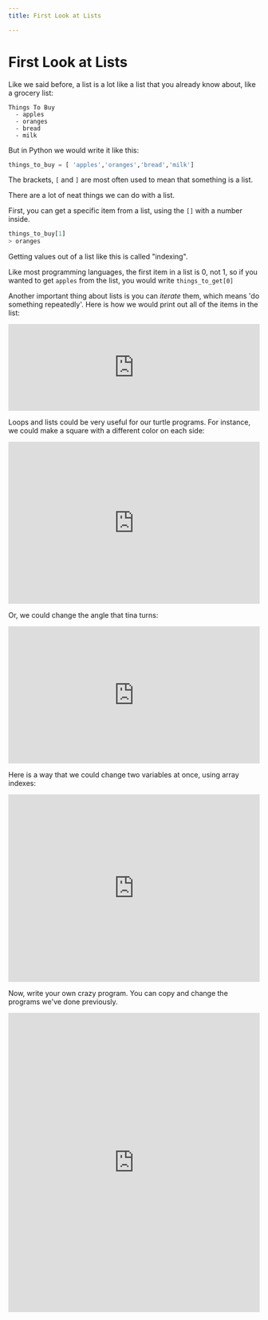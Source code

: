 ```yaml
---
title: First Look at Lists

---
```



# First Look at Lists


Like we said before, a list is a lot like a list that you already know about, like a grocery list:

```
Things To Buy
  - apples
  - oranges
  - bread 
  - milk
```

But in Python we would write it like this: 

```python 
things_to_buy = [ 'apples','oranges','bread','milk']
```

The brackets, `[` and `]` are most often used to mean that something is a list. 

There are a lot of neat things we can do with a list.

First, you can get a specific item from a list, using the `[]` with a number inside. 

```python
things_to_buy[1]
> oranges
```

Getting values out of a list like this is called "indexing".


Like most programming languages, the first item in a list is 0, not 1, so if
you wanted to get `apples` from the list, you would write `things_to_get[0]`

Another important thing about lists is you can _iterate_ them, which means 'do
something repeatedly'. Here is how we would print out all of the items in the
list: 


<iframe width="100%" height="174.0" src="https://trinket.io/tools/1.0/jekyll/embed/python#code=things_to_buy%20%3D%20%5B%20%27apples%27%2C%27oranges%27%2C%27bread%27%2C%27milk%27%5D%0A%0Afor%20item%20in%20things_to_buy%3A%0A%20%20%20%20print%28item%29" frameborder="0" marginwidth="0" marginheight="0" allowfullscreen></iframe>

Loops and lists could be very useful for our turtle programs. For instance, we could make a square with 
a different color on each side: 

<iframe width="100%" height="325.20000000000005" src="https://trinket.io/tools/1.0/jekyll/embed/python#code=import%20turtle%0Atina%20%3D%20turtle.Turtle%28%29%0Atina.shape%28%22turtle%22%29%0A%0Aforward%20%3D%2050%0Aleft%20%3D%2090%0Acolors%20%3D%20%5B%20%27red%27%2C%20%27blue%27%2C%20%27black%27%2C%20%27orange%27%5D%0A%0Afor%20color%20in%20colors%3A%0A%20%20%20%20tina.color%28color%29%0A%20%20%20%20tina.forward%28forward%29%0A%20%20%20%20tina.left%28left%29" frameborder="0" marginwidth="0" marginheight="0" allowfullscreen></iframe>

Or, we could change the angle that tina turns: 

<iframe width="100%" height="274.8" src="https://trinket.io/tools/1.0/jekyll/embed/python#code=import%20turtle%0Atina%20%3D%20turtle.Turtle%28%29%0Atina.shape%28%22turtle%22%29%0A%0Aforward%20%3D%2050%0A%0Afor%20left%20in%20%5B%2045%2C%2060%2C%2090%2C%2045%2C%20-90%2C%2060%2C%2022%20%2C%20-45%2C%2090%5D%3A%0A%20%20%20%20tina.forward%28forward%29%0A%20%20%20%20tina.left%28left%29" frameborder="0" marginwidth="0" marginheight="0" allowfullscreen></iframe>


Here is a way that we could change two variables at once, using array indexes:


<iframe width="100%" height="375.6" src="https://trinket.io/tools/1.0/jekyll/embed/python#code=import%20turtle%0Atina%20%3D%20turtle.Turtle%28%29%0Atina.shape%28%22turtle%22%29%0A%0Aforward%20%3D%2050%0Alefts%20%3D%20%5B%2045%2C%20-60%2C%2090%2C%2045%2C%20-90%2C%2060%2C%2022%20%2C%20-45%20%5D%0Acolors%20%3D%20%5B%20%27red%27%2C%20%27blue%27%2C%20%27black%27%2C%20%27orange%27%2C%20%27red%27%2C%20%27blue%27%2C%20%27black%27%2C%20%27orange%27%5D%0A%0Afor%20%20i%20in%20range%288%29%3A%0A%20%20%20%20left%20%3D%20lefts%5Bi%5D%0A%20%20%20%20color%20%3D%20colors%5Bi%5D%0A%0A%20%20%20%20tina.color%28color%29%0A%20%20%20%20tina.forward%28forward%29%0A%20%20%20%20tina.left%28left%29" frameborder="0" marginwidth="0" marginheight="0" allowfullscreen></iframe>


Now, write your own crazy program. You can copy and change the programs we've done previously.

<iframe width="100%" height="600" src="https://trinket.io/tools/1.0/jekyll/embed/python#code=import%20turtle%0Atina%20%3D%20turtle.Turtle%28%29%0Atina.shape%28%22turtle%22%29" frameborder="0" marginwidth="0" marginheight="0" allowfullscreen></iframe>


